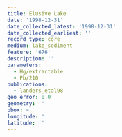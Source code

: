 ```yaml
---
title: Elusive Lake
date: '1998-12-31'
date_collected_latest: '1998-12-31'
date_collected_earliest: ''
record_type: core
medium: lake_sediment
feature: '676'
description: ''
parameters:
  - Hg/extractable
  - Pb/210
publications:
  - landers_etal98
geo_error: 0.0
geometry: ''
bbox: ~
longitude: ''
latitude: ''
---
```

